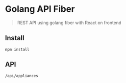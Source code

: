 # Golang API Fiber
> REST API using golang fiber with React on frontend

## Install
```npm install```

## API
```/api/appliances```